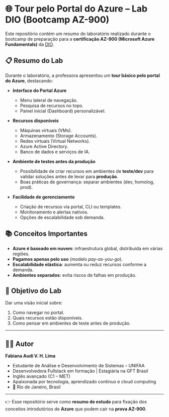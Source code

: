 # 🌐 Tour pelo Portal do Azure – Lab DIO (Bootcamp AZ-900)

Este repositório contém um resumo do laboratório realizado durante o bootcamp de preparação para a **certificação AZ-900 (Microsoft Azure Fundamentals)** da [DIO](https://dio.me).

## 📋 Resumo do Lab

Durante o laboratório, a professora apresentou um **tour básico pelo portal do Azure**, destacando:

- **Interface do Portal Azure**  
  - Menu lateral de navegação.  
  - Pesquisa de recursos no topo.  
  - Painel inicial (Dashboard) personalizável.  

- **Recursos disponíveis**  
  - Máquinas virtuais (VMs).  
  - Armazenamento (Storage Accounts).  
  - Redes virtuais (Virtual Networks).  
  - Azure Active Directory.  
  - Banco de dados e serviços de IA.  

- **Ambiente de testes antes da produção**  
  - Possibilidade de criar recursos em ambientes de **teste/dev** para validar soluções antes de levar para **produção**.  
  - Boas práticas de governança: separar ambientes (dev, homolog, prod).  

- **Facilidade de gerenciamento**  
  - Criação de recursos via portal, CLI ou templates.  
  - Monitoramento e alertas nativos.  
  - Opções de escalabilidade sob demanda.  

## 📚 Conceitos Importantes

- **Azure é baseado em nuvem**: infraestrutura global, distribuída em várias regiões.  
- **Pagamos apenas pelo uso** (modelo *pay-as-you-go*).  
- **Escalabilidade elástica**: aumenta ou reduz recursos conforme a demanda.  
- **Ambientes separados**: evita riscos de falhas em produção.  

## 🎯 Objetivo do Lab

Dar uma visão inicial sobre:  
1. Como navegar no portal.  
2. Quais recursos estão disponíveis.  
3. Como pensar em ambientes de teste antes de produção.  

---

## 👩‍💻 Autor

**Fabiana Audi V. H. Lima**  
- Estudante de Análise e Desenvolvimento de Sistemas – UNIFAA  
- Desenvolvedora Fullstack em formação | Estagiária na GFT Brasil  
- Inglês avançado (C1 – MET)  
- Apaixonada por tecnologia, aprendizado contínuo e cloud computing  
- 📍 Rio de Janeiro, Brasil  

---

👉 Esse repositório serve como **resumo de estudo** para fixação dos conceitos introdutórios de **Azure** que podem cair na **prova AZ-900**.  

